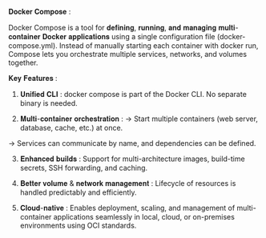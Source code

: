 𝐃𝐨𝐜𝐤𝐞𝐫 𝐂𝐨𝐦𝐩𝐨𝐬𝐞 :

Docker Compose is a tool for 𝐝𝐞𝐟𝐢𝐧𝐢𝐧𝐠, 𝐫𝐮𝐧𝐧𝐢𝐧𝐠, 𝐚𝐧𝐝 𝐦𝐚𝐧𝐚𝐠𝐢𝐧𝐠 𝐦𝐮𝐥𝐭𝐢-𝐜𝐨𝐧𝐭𝐚𝐢𝐧𝐞𝐫 𝐃𝐨𝐜𝐤𝐞𝐫 𝐚𝐩𝐩𝐥𝐢𝐜𝐚𝐭𝐢𝐨𝐧𝐬 using a single configuration file (docker-compose.yml). Instead of manually starting each container with docker run, Compose lets you orchestrate multiple services, networks, and volumes together.



𝐊𝐞𝐲 𝐅𝐞𝐚𝐭𝐮𝐫𝐞𝐬 :
1. 𝐔𝐧𝐢𝐟𝐢𝐞𝐝 𝐂𝐋𝐈 :
docker compose is part of the Docker CLI. No separate binary is needed. 


2. 𝐌𝐮𝐥𝐭𝐢-𝐜𝐨𝐧𝐭𝐚𝐢𝐧𝐞𝐫 𝐨𝐫𝐜𝐡𝐞𝐬𝐭𝐫𝐚𝐭𝐢𝐨𝐧 :
-> Start multiple containers (web server, database, cache, etc.) at once.

-> Services can communicate by name, and dependencies can be defined.


3. 𝐄𝐧𝐡𝐚𝐧𝐜𝐞𝐝 𝐛𝐮𝐢𝐥𝐝𝐬 :
Support for multi-architecture images, build-time secrets, SSH forwarding, and caching.


4. 𝐁𝐞𝐭𝐭𝐞𝐫 𝐯𝐨𝐥𝐮𝐦𝐞 & 𝐧𝐞𝐭𝐰𝐨𝐫𝐤 𝐦𝐚𝐧𝐚𝐠𝐞𝐦𝐞𝐧𝐭 :
Lifecycle of resources is handled predictably and efficiently.


5. 𝐂𝐥𝐨𝐮𝐝-𝐧𝐚𝐭𝐢𝐯𝐞 :
Enables deployment, scaling, and management of multi-container applications seamlessly in local, cloud, or on-premises environments using OCI standards.